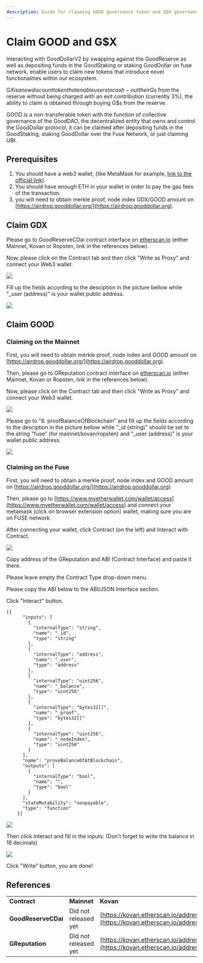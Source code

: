 ```yaml
---
description: Guide for claiming GOOD governance token and GDX governance token
---
```


# Claim GOOD and G$X

Interacting with GoodDollarV2 by swapping against the GoodReserve as well as depositing funds in the GoodStaking or staking GoodDollar on fuse network, enable users to claim new tokens that introduce novel functionalities within our ecosystem.

G$X is a new discount token that enable users to cash-out their G$s from the reserve without being charged with an exit contribution (currently 3%), the ability to claim is obtained through buying G$s from the reserve.

GOOD is a non-transferable token with the function of collective governance of the GoodDAO, the decentralized entity that owns and control the GoodDollar protocol, it can be claimed after depositing funds in the GoodStaking, staking GoodDollar over the Fuse Network, or just claiming UBI.

## Prerequisites

1. You should have a web3 wallet, (like MetaMask for example, [link to the official link](https://www.google.com/url?q=https://metamask.io/\&sa=D\&source=editors\&ust=1634809220729000\&usg=AOvVaw3sIQw4vzOnSgl4wX-4lv4E)).
2. You should have enough ETH in your wallet in order to pay the gas fees of the transaction.
3. you will need to obtain merkle proof, node index GDX/GOOD amount on [https://airdrop.gooddollar.org/](https://airdrop.gooddollar.org).

## Claim GDX

Please go to GoodReserveCDai contract interface on [etherscan.io](https://etherscan.io) (either Mainnet, Kovan or Ropsten, link in the references below).

Now, please click on the Contract tab and then click "Write as Proxy" and connect your Web3 wallet.

![](<../.gitbook/assets/image (1).png>)

Fill up the fields according to the desciption in the picture bellow while "\_user (address)" is your wallet public address.

![](<../.gitbook/assets/Screenshot 2021-09-30 at 12.31.15.png>)



## Claim GOOD

### Claiming on the Mainnet

First, you will need to obtain merkle proof, node index and GOOD amount on [https://airdrop.gooddollar.org/](https://airdrop.gooddollar.org).

Then, please go to GReputation contract interface on [etherscan.io](https://etherscan.io) (either Mainnet, Kovan or Ropsten, link in the references below).

Now, please click on the Contract tab and then click "Write as Proxy" and connect your Web3 wallet.

![](<../.gitbook/assets/image (1).png>)

Please go to "8. proofBalanceOfBlockchain" and fill up the fields according to the desciption in the picture bellow while "\_id (string)" should be set to the string "fuse" (for mainnet/kovan/ropsten) and "\_user (address)" is your wallet public address.

![](<../.gitbook/assets/Screenshot 2021-10-04 at 15.43.32.png>)

### Claiming on the Fuse

First, you will need to obtain a merkle proof, node index and GOOD amount on [https://airdrop.gooddollar.org/](https://airdrop.gooddollar.org)

Then, please go to [https://www.myetherwallet.com/wallet/access](https://www.myetherwallet.com/wallet/access) and connect your metamask (click on browser extension option) wallet, making sure you are on FUSE network.

After connecting your wallet, click Contract (on the left) and Interact with Contract.

![](<../.gitbook/assets/Screenshot 2021-10-04 at 15.28.16.png>)

Copy address of the GReputation and ABI (Contract Interface) and paste it there.

Please leave empty the Contract Type drop-down menu.

Please copy the ABI below to the ABI/JSON Interface section.

Click "Interact" button.

```
[{
      "inputs": [
        {
          "internalType": "string",
          "name": "_id",
          "type": "string"
        },
        {
          "internalType": "address",
          "name": "_user",
          "type": "address"
        },
        {
          "internalType": "uint256",
          "name": "_balance",
          "type": "uint256"
        },
        {
          "internalType": "bytes32[]",
          "name": "_proof",
          "type": "bytes32[]"
        },
        {
          "internalType": "uint256",
          "name": "_nodeIndex",
          "type": "uint256"
        }
      ],
      "name": "proveBalanceOfAtBlockchain",
      "outputs": [
        {
          "internalType": "bool",
          "name": "",
          "type": "bool"
        }
      ],
      "stateMutability": "nonpayable",
      "type": "function"
    }]
```

![](<../.gitbook/assets/Screenshot 2021-10-04 at 15.29.30.png>)

Then click Interact and fill in the inputs: (Don't forget to write the balance in 18 decimals)

![](<../.gitbook/assets/Screenshot 2021-10-04 at 15.32.32.png>)

Click "Write" button, you are done!

## References <a href="#h.upoh0nurgire" id="h.upoh0nurgire"></a>

|                     |                      |                                                                                                                                                                |                      |
| ------------------- | -------------------- | -------------------------------------------------------------------------------------------------------------------------------------------------------------- | -------------------- |
| **Contract**        | **Mainnet**          | **Kovan**                                                                                                                                                      | **Ropsten**          |
| **GoodReserveCDai** | Did not released yet | [https://kovan.etherscan.io/address/0xbe4fe98c9c4c0a8f3681c34c94ce2e462da5fc89](https://kovan.etherscan.io/address/0xbe4fe98c9c4c0a8f3681c34c94ce2e462da5fc89) | Did not released yet |
| **GReputation**     | Did not released yet | [https://kovan.etherscan.io/address/0xef0c1e6f98e433d81ae3e6611944bc06e533a47b](https://kovan.etherscan.io/address/0xef0c1e6f98e433d81ae3e6611944bc06e533a47b) | Did not released yet |

